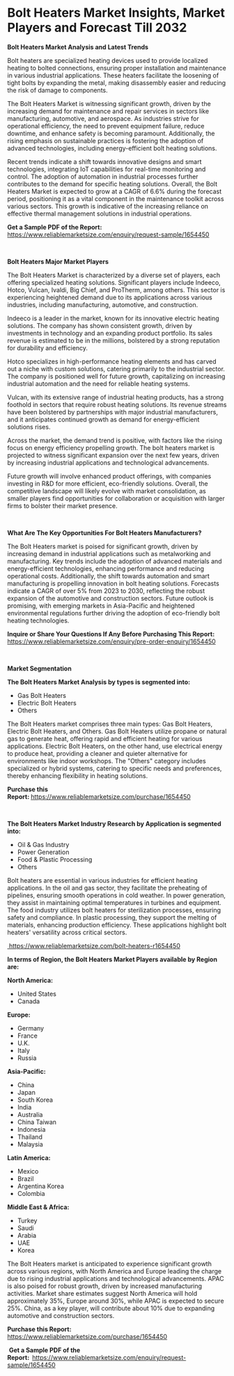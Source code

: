 <p><h1>Bolt Heaters Market Insights, Market Players and Forecast Till 2032</h1></p><p><strong>Bolt Heaters Market Analysis and Latest Trends</strong></p>
<p><p>Bolt heaters are specialized heating devices used to provide localized heating to bolted connections, ensuring proper installation and maintenance in various industrial applications. These heaters facilitate the loosening of tight bolts by expanding the metal, making disassembly easier and reducing the risk of damage to components.</p><p>The Bolt Heaters Market is witnessing significant growth, driven by the increasing demand for maintenance and repair services in sectors like manufacturing, automotive, and aerospace. As industries strive for operational efficiency, the need to prevent equipment failure, reduce downtime, and enhance safety is becoming paramount. Additionally, the rising emphasis on sustainable practices is fostering the adoption of advanced technologies, including energy-efficient bolt heating solutions.</p><p>Recent trends indicate a shift towards innovative designs and smart technologies, integrating IoT capabilities for real-time monitoring and control. The adoption of automation in industrial processes further contributes to the demand for specific heating solutions. Overall, the Bolt Heaters Market is expected to grow at a CAGR of 6.6% during the forecast period, positioning it as a vital component in the maintenance toolkit across various sectors. This growth is indicative of the increasing reliance on effective thermal management solutions in industrial operations.</p></p>
<p><strong>Get a Sample PDF of the Report:&nbsp;</strong> <a href="https://www.reliablemarketsize.com/enquiry/request-sample/1654450?utm_campaign=2928&utm_medium=2&utm_source=Github&utm_content=ia&utm_term=16042025&utm_id=bolt-heaters">https://www.reliablemarketsize.com/enquiry/request-sample/1654450</a></p>
<p>&nbsp;</p>
<p><strong>Bolt Heaters Major Market Players</strong></p>
<p><p>The Bolt Heaters Market is characterized by a diverse set of players, each offering specialized heating solutions. Significant players include Indeeco, Hotco, Vulcan, Ivaldi, Big Chief, and ProTherm, among others. This sector is experiencing heightened demand due to its applications across various industries, including manufacturing, automotive, and construction.</p><p>Indeeco is a leader in the market, known for its innovative electric heating solutions. The company has shown consistent growth, driven by investments in technology and an expanding product portfolio. Its sales revenue is estimated to be in the millions, bolstered by a strong reputation for durability and efficiency.</p><p>Hotco specializes in high-performance heating elements and has carved out a niche with custom solutions, catering primarily to the industrial sector. The company is positioned well for future growth, capitalizing on increasing industrial automation and the need for reliable heating systems.</p><p>Vulcan, with its extensive range of industrial heating products, has a strong foothold in sectors that require robust heating solutions. Its revenue streams have been bolstered by partnerships with major industrial manufacturers, and it anticipates continued growth as demand for energy-efficient solutions rises.</p><p>Across the market, the demand trend is positive, with factors like the rising focus on energy efficiency propelling growth. The bolt heaters market is projected to witness significant expansion over the next few years, driven by increasing industrial applications and technological advancements.</p><p>Future growth will involve enhanced product offerings, with companies investing in R&D for more efficient, eco-friendly solutions. Overall, the competitive landscape will likely evolve with market consolidation, as smaller players find opportunities for collaboration or acquisition with larger firms to bolster their market presence.</p></p>
<p>&nbsp;</p>
<p><strong>What Are The Key Opportunities For Bolt Heaters Manufacturers?</strong></p>
<p><p>The Bolt Heaters market is poised for significant growth, driven by increasing demand in industrial applications such as metalworking and manufacturing. Key trends include the adoption of advanced materials and energy-efficient technologies, enhancing performance and reducing operational costs. Additionally, the shift towards automation and smart manufacturing is propelling innovation in bolt heating solutions. Forecasts indicate a CAGR of over 5% from 2023 to 2030, reflecting the robust expansion of the automotive and construction sectors. Future outlook is promising, with emerging markets in Asia-Pacific and heightened environmental regulations further driving the adoption of eco-friendly bolt heating technologies.</p></p>
<p><strong>Inquire or Share Your Questions If Any Before Purchasing This Report:</strong> <a href="https://www.reliablemarketsize.com/enquiry/pre-order-enquiry/1654450?utm_campaign=2928&utm_medium=2&utm_source=Github&utm_content=ia&utm_term=16042025&utm_id=bolt-heaters">https://www.reliablemarketsize.com/enquiry/pre-order-enquiry/1654450</a></p>
<p>&nbsp;</p>
<p><strong>Market Segmentation</strong></p>
<p><strong>The Bolt Heaters Market Analysis by types is segmented into:</strong></p>
<p><ul><li>Gas Bolt Heaters</li><li>Electric Bolt Heaters</li><li>Others</li></ul></p>
<p><p>The Bolt Heaters market comprises three main types: Gas Bolt Heaters, Electric Bolt Heaters, and Others. Gas Bolt Heaters utilize propane or natural gas to generate heat, offering rapid and efficient heating for various applications. Electric Bolt Heaters, on the other hand, use electrical energy to produce heat, providing a cleaner and quieter alternative for environments like indoor workshops. The "Others" category includes specialized or hybrid systems, catering to specific needs and preferences, thereby enhancing flexibility in heating solutions.</p></p>
<p><strong>Purchase this Report:&nbsp;</strong><a href="https://www.reliablemarketsize.com/purchase/1654450?utm_campaign=2928&utm_medium=2&utm_source=Github&utm_content=ia&utm_term=16042025&utm_id=bolt-heaters">https://www.reliablemarketsize.com/purchase/1654450</a></p>
<p>&nbsp;</p>
<p><strong>The Bolt Heaters Market Industry Research by Application is segmented into:</strong></p>
<p><ul><li>Oil & Gas Industry</li><li>Power Generation</li><li>Food & Plastic Processing</li><li>Others</li></ul></p>
<p><p>Bolt heaters are essential in various industries for efficient heating applications. In the oil and gas sector, they facilitate the preheating of pipelines, ensuring smooth operations in cold weather. In power generation, they assist in maintaining optimal temperatures in turbines and equipment. The food industry utilizes bolt heaters for sterilization processes, ensuring safety and compliance. In plastic processing, they support the melting of materials, enhancing production efficiency. These applications highlight bolt heaters' versatility across critical sectors.</p></p>
<p><a href="https://www.reliablemarketsize.com/bolt-heaters-r1654450?utm_campaign=2928&utm_medium=2&utm_source=Github&utm_content=ia&utm_term=16042025&utm_id=bolt-heaters">&nbsp;https://www.reliablemarketsize.com/bolt-heaters-r1654450</a></p>
<p><strong>In terms of Region, the Bolt Heaters Market Players available by Region are:</strong></p>
<p>
    <p> <strong> North America: </strong>
        <ul>
            <li>United States</li>
            <li>Canada</li>
        </ul>
        </p> 
    <p> <strong> Europe: </strong>
        <ul>
            <li>Germany</li>
            <li>France</li>
            <li>U.K.</li>
            <li>Italy</li>
            <li>Russia</li>
        </ul>
        </p> 
    <p> <strong> Asia-Pacific: </strong>
        <ul>
            <li>China</li>
            <li>Japan</li>
            <li>South Korea</li>
            <li>India</li>
            <li>Australia</li>
            <li>China Taiwan</li>
            <li>Indonesia</li>
            <li>Thailand</li>
            <li>Malaysia</li>
        </ul>
        </p> 
    <p> <strong> Latin America: </strong>
        <ul>
            <li>Mexico</li>
            <li>Brazil</li>
            <li>Argentina Korea</li>
            <li>Colombia</li>
        </ul>
        </p> 
    <p> <strong> Middle East & Africa: </strong>
        <ul>
            <li>Turkey</li>
            <li>Saudi</li>
            <li>Arabia</li>
            <li>UAE</li>
            <li>Korea</li>
        </ul>
    </p>
    </p>
<p><p>The Bolt Heaters market is anticipated to experience significant growth across various regions, with North America and Europe leading the charge due to rising industrial applications and technological advancements. APAC is also poised for robust growth, driven by increased manufacturing activities. Market share estimates suggest North America will hold approximately 35%, Europe around 30%, while APAC is expected to secure 25%. China, as a key player, will contribute about 10% due to expanding automotive and construction sectors.</p></p>
<p><strong>Purchase this Report: </strong><a href="https://www.reliablemarketsize.com/purchase/1654450?utm_campaign=2928&utm_medium=2&utm_source=Github&utm_content=ia&utm_term=16042025&utm_id=bolt-heaters">https://www.reliablemarketsize.com/purchase/1654450</a></p>
<p>&nbsp;<strong>Get a Sample PDF of the Report:&nbsp;&nbsp;</strong><a href="https://www.reliablemarketsize.com/enquiry/request-sample/1654450?utm_campaign=2928&utm_medium=2&utm_source=Github&utm_content=ia&utm_term=16042025&utm_id=bolt-heaters">https://www.reliablemarketsize.com/enquiry/request-sample/1654450</a></p>
<p><strong></strong></p>
<p><p></p><p></p><p></p></p>
